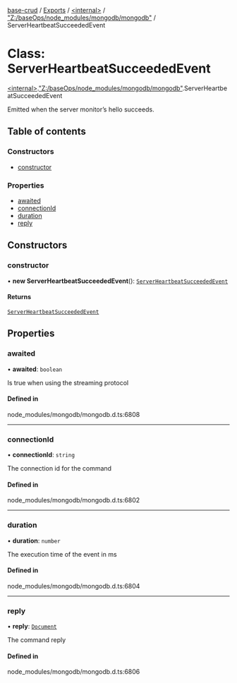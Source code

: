[base-crud](../README.md) / [Exports](../modules.md) / [\<internal\>](../modules/internal_.md) / ["Z:/baseOps/node\_modules/mongodb/mongodb"](../modules/internal_._Z__baseOps_node_modules_mongodb_mongodb_.md) / ServerHeartbeatSucceededEvent

# Class: ServerHeartbeatSucceededEvent

[\<internal\>](../modules/internal_.md).["Z:/baseOps/node\_modules/mongodb/mongodb"](../modules/internal_._Z__baseOps_node_modules_mongodb_mongodb_.md).ServerHeartbeatSucceededEvent

Emitted when the server monitor’s hello succeeds.

## Table of contents

### Constructors

- [constructor](internal_._Z__baseOps_node_modules_mongodb_mongodb_.ServerHeartbeatSucceededEvent.md#constructor)

### Properties

- [awaited](internal_._Z__baseOps_node_modules_mongodb_mongodb_.ServerHeartbeatSucceededEvent.md#awaited)
- [connectionId](internal_._Z__baseOps_node_modules_mongodb_mongodb_.ServerHeartbeatSucceededEvent.md#connectionid)
- [duration](internal_._Z__baseOps_node_modules_mongodb_mongodb_.ServerHeartbeatSucceededEvent.md#duration)
- [reply](internal_._Z__baseOps_node_modules_mongodb_mongodb_.ServerHeartbeatSucceededEvent.md#reply)

## Constructors

### constructor

• **new ServerHeartbeatSucceededEvent**(): [`ServerHeartbeatSucceededEvent`](internal_._Z__baseOps_node_modules_mongodb_mongodb_.ServerHeartbeatSucceededEvent.md)

#### Returns

[`ServerHeartbeatSucceededEvent`](internal_._Z__baseOps_node_modules_mongodb_mongodb_.ServerHeartbeatSucceededEvent.md)

## Properties

### awaited

• **awaited**: `boolean`

Is true when using the streaming protocol

#### Defined in

node_modules/mongodb/mongodb.d.ts:6808

___

### connectionId

• **connectionId**: `string`

The connection id for the command

#### Defined in

node_modules/mongodb/mongodb.d.ts:6802

___

### duration

• **duration**: `number`

The execution time of the event in ms

#### Defined in

node_modules/mongodb/mongodb.d.ts:6804

___

### reply

• **reply**: [`Document`](../interfaces/internal_.Document-1.md)

The command reply

#### Defined in

node_modules/mongodb/mongodb.d.ts:6806

